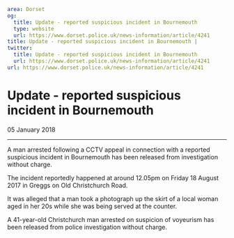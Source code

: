 ```yaml
area: Dorset
og:
  title: Update - reported suspicious incident in Bournemouth
  type: website
  url: https://www.dorset.police.uk/news-information/article/4241
title: Update - reported suspicious incident in Bournemouth |
twitter:
  title: Update - reported suspicious incident in Bournemouth
  url: https://www.dorset.police.uk/news-information/article/4241
url: https://www.dorset.police.uk/news-information/article/4241
```

# Update - reported suspicious incident in Bournemouth

05 January 2018

* * *

A man arrested following a CCTV appeal in connection with a reported suspicious incident in Bournemouth has been released from investigation without charge.

The incident reportedly happened at around 12.05pm on Friday 18 August 2017 in Greggs on Old Christchurch Road.

It was alleged that a man took a photograph up the skirt of a local woman aged in her 20s while she was being served at the counter.

A 41-year-old Christchurch man arrested on suspicion of voyeurism has been released from police investigation without charge.

